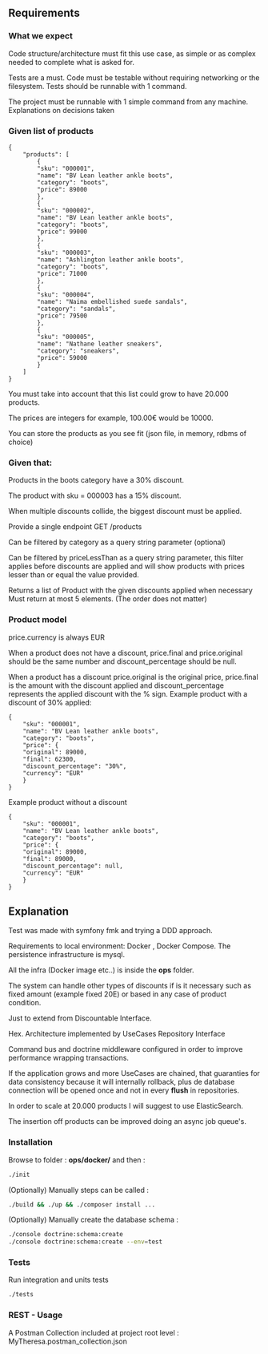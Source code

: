 ## Requirements

### What we expect ###

Code structure/architecture must fit this use case, as simple or as complex needed to complete what
is asked for.

Tests are a must. Code must be testable without requiring networking or the filesystem. Tests should
be runnable with 1 command.

The project must be runnable with 1 simple command from any machine.
Explanations on decisions taken

### Given list of products

```
{
    "products": [
        {
        "sku": "000001",
        "name": "BV Lean leather ankle boots",
        "category": "boots",
        "price": 89000
        },
        {
        "sku": "000002",
        "name": "BV Lean leather ankle boots",
        "category": "boots",
        "price": 99000
        },
        {
        "sku": "000003",
        "name": "Ashlington leather ankle boots",
        "category": "boots",
        "price": 71000
        },
        {
        "sku": "000004",
        "name": "Naima embellished suede sandals",
        "category": "sandals",
        "price": 79500
        },
        {
        "sku": "000005",
        "name": "Nathane leather sneakers",
        "category": "sneakers",
        "price": 59000
        }
    ]
}
```

You must take into account that this list could grow to have 20.000 products.

The prices are integers for example, 100.00€ would be 10000.

You can store the products as you see fit (json file, in memory, rdbms of choice)

### Given that:

Products in the boots category have a 30% discount.

The product with sku = 000003 has a 15% discount.

When multiple discounts collide, the biggest discount must be applied.

Provide a single endpoint GET /products

Can be filtered by category as a query string parameter
(optional) 

Can be filtered by priceLessThan as a query string parameter, this filter applies before
discounts are applied and will show products with prices lesser than or equal the value provided.


Returns a list of Product with the given discounts applied when necessary
Must return at most 5 elements. (The order does not matter)

### Product model

price.currency is always EUR

When a product does not have a discount, price.final and price.original should be the same number
and discount_percentage should be null.

When a product has a discount price.original is the original price, price.final is the amount with the
discount applied and discount_percentage represents the applied discount with the % sign.
Example product with a discount of 30% applied:
```
{
    "sku": "000001",
    "name": "BV Lean leather ankle boots",
    "category": "boots",
    "price": {
    "original": 89000,
    "final": 62300,
    "discount_percentage": "30%",
    "currency": "EUR"
    }
}
```
Example product without a discount
```    
{
    "sku": "000001",
    "name": "BV Lean leather ankle boots",
    "category": "boots",
    "price": {
    "original": 89000,
    "final": 89000,
    "discount_percentage": null,
    "currency": "EUR"
    }
}
```

## Explanation

Test was made with symfony fmk and trying a DDD approach.

Requirements to local environment: Docker , Docker Compose.
The persistence infrastructure is mysql.

All the infra (Docker image etc..) is inside the **ops** folder.

The system can handle other types of discounts if is it necessary such as fixed amount
(example fixed 20E) or based in any case of product condition.

Just to extend from Discountable Interface.

Hex. Architecture implemented by UseCases Repository Interface

Command bus and doctrine middleware configured in order to improve performance
wrapping transactions. 

If the application grows and more UseCases are
chained, that guaranties for data consistency because it will internally rollback,
plus de database connection will be opened once and not in every **flush** in repositories.

In order to scale at 20.000  products I will suggest to use ElasticSearch.

The insertion off products can be improved doing an async job queue's.




### Installation

Browse to folder :  **ops/docker/**
and then : 

```bash
./init
```

(Optionally) Manually steps can be called :


```bash
./build && ./up && ./composer install ...
```

(Optionally) Manually create the database schema :

```bash
./console doctrine:schema:create
./console doctrine:schema:create --env=test
```

### Tests

Run integration and units tests

```bash
./tests
```


### REST - Usage

A Postman Collection included at project root level : MyTheresa.postman_collection.json


